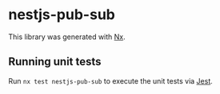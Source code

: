 # nestjs-pub-sub

This library was generated with [Nx](https://nx.dev).

## Running unit tests

Run `nx test nestjs-pub-sub` to execute the unit tests via
[Jest](https://jestjs.io).
